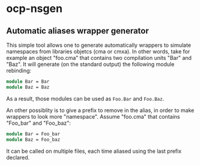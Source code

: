 # ocp-nsgen

## Automatic aliases wrapper generator

This simple tool allows one to generate automatically wrappers to simulate
namespaces from libraries objetcs (cma or cmxa). In other words, take for
example an object "foo.cma" that contains two compilation units "Bar" and "Baz".
It will generate (on the standard output) the following module rebinding:
```ocaml
module Bar = Bar
module Baz = Baz
```
As a result, those modules can be used as ```Foo.Bar``` and ```Foo.Baz```.

An other possiblity is to give a prefix to remove in the alias, in order to make
wrappers to look more "namespace". Assume "foo.cma" that contains "Foo_bar" and
"Foo_baz":
```ocaml
module Bar = Foo_bar
module Baz = Foo_baz
```

It can be called on multiple files, each time aliased using the last prefix
declared.
